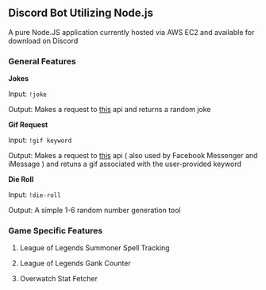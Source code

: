 ## Discord Bot Utilizing Node.js ##

A pure Node.JS application currently hosted via AWS EC2 and available for download on Discord 

### General Features ###

**Jokes** 

Input: ```!joke```

Output: Makes a request to [this](https://icanhazdadjoke.com/api) api and returns a random joke


**Gif Request**

Input: ```!gif keyword```

Output: Makes a request to [this](https://developers.giphy.com/) api ( also used by Facebook Messenger and iMessage ) and retuns a gif associated with the user-provided keyword


**Die Roll**

Input: ```!die-roll```

Output: A simple 1-6 random number generation tool

### Game Specific Features ###

1. League of Legends Summoner Spell Tracking

2. League of Legends Gank Counter

3. Overwatch Stat Fetcher 
